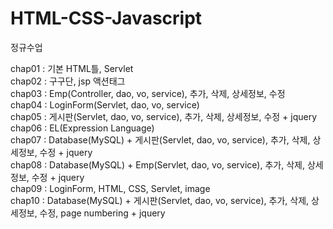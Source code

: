 # HTML-CSS-Javascript
정규수업   
   
chap01 : 기본 HTML틀, Servlet   
chap02 : 구구단, jsp 액션태그   
chap03 : Emp(Controller, dao, vo, service), 추가, 삭제, 상세정보, 수정   
chap04 : LoginForm(Servlet, dao, vo, service)   
chap05 : 게시판(Servlet, dao, vo, service), 추가, 삭제, 상세정보, 수정 + jquery   
chap06 : EL(Expression Language)   
chap07 : Database(MySQL) + 게시판(Servlet, dao, vo, service), 추가, 삭제, 상세정보, 수정 + jquery   
chap08 : Database(MySQL) + Emp(Servlet, dao, vo, service), 추가, 삭제, 상세정보, 수정 + jquery   
chap09 : LoginForm, HTML, CSS, Servlet, image   
chap10 :  Database(MySQL) + 게시판(Servlet, dao, vo, service), 추가, 삭제, 상세정보, 수정, page numbering + jquery
